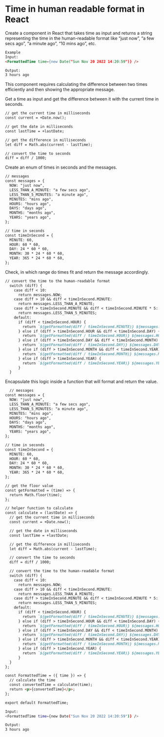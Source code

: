# Time in human readable format in React

Create a component in React that takes time as input and returns a string representing the time in the human-readable format like “just now”, “a few secs ago”, “a minute ago”, “10 mins ago”, etc.

```markdown
Example
Input:
<FormattedTime time={new Date("Sun Nov 20 2022 14:20:59")} />

Output:
3 hours ago
```


This component requires calculating the difference between two times efficiently and then showing the appropriate message.

Get a time as input and get the difference between it with the current time in seconds.

```markdown
// get the current time in milliseconds
const current = +Date.now();

// get the date in milliseconds
const lastTime = +lastDate;

// get the difference in milliseconds
let diff = Math.abs(current - lastTime);

// convert the time to seconds
diff = diff / 1000;
```

Create an enum of times in seconds and the messages.

```markdown
// messages
const messages = {
  NOW: "just now",
  LESS_THAN_A_MINUTE: "a few secs ago",
  LESS_THAN_5_MINUTES: "a minute ago",
  MINUTES: "mins ago",
  HOURS: "hours ago",
  DAYS: "days ago",
  MONTHS: "months ago",
  YEARS: "years ago",
};

// time in seconds
const timeInSecond = {
  MINUTE: 60,
  HOUR: 60 * 60,
  DAY: 24 * 60 * 60,
  MONTH: 30 * 24 * 60 * 60,
  YEAR: 365 * 24 * 60 * 60,
};
```

Check, in which range do times fit and return the message accordingly.

```markdown
// convert the time to the human-readable format
  switch (diff) {
    case diff < 10:
      return messages.NOW;
    case diff > 10 && diff < timeInSecond.MINUTE:
      return messages.LESS_THAN_A_MINUTE;
    case diff > timeInSecond.MINUTE && diff < timeInSecond.MINUTE * 5:
      return messages.LESS_THAN_5_MINUTES;
    default:
      if (diff < timeInSecond.HOUR) {
        return `${getFormatted(diff / timeInSecond.MINUTE)} ${messages.MINUTES}`;
      } else if (diff > timeInSecond.HOUR && diff < timeInSecond.DAY) {
        return `${getFormatted(diff / timeInSecond.HOUR)} ${messages.HOURS}`;
      } else if (diff > timeInSecond.DAY && diff < timeInSecond.MONTH) {
        return `${getFormatted(diff / timeInSecond.DAY)} ${messages.DAYS}`;
      } else if (diff > timeInSecond.MONTH && diff < timeInSecond.YEAR) {
        return `${getFormatted(diff / timeInSecond.MONTH)} ${messages.MONTHS}`;
      } else if (diff > timeInSecond.YEAR) {
        return `${getFormatted(diff / timeInSecond.YEAR)} ${messages.YEARS}`;
      }
  }
```

  Encapsulate this logic inside a function that will format and return the value.


```markdown
  // messages
const messages = {
  NOW: "just now",
  LESS_THAN_A_MINUTE: "a few secs ago",
  LESS_THAN_5_MINUTES: "a minute ago",
  MINUTES: "mins ago",
  HOURS: "hours ago",
  DAYS: "days ago",
  MONTHS: "months ago",
  YEARS: "years ago",
};

// time in seconds
const timeInSecond = {
  MINUTE: 60,
  HOUR: 60 * 60,
  DAY: 24 * 60 * 60,
  MONTH: 30 * 24 * 60 * 60,
  YEAR: 365 * 24 * 60 * 60,
};

// get the floor value
const getFormatted = (time) => {
  return Math.floor(time);
};

// helper function to calculate
const calculate = (lastDate) => {
  // get the current time in milliseconds
  const current = +Date.now();

  // get the date in milliseconds
  const lastTime = +lastDate;

  // get the difference in milliseconds
  let diff = Math.abs(current - lastTime);

  // convert the time to seconds
  diff = diff / 1000;

  // convert the time to the human-readable format
  switch (diff) {
    case diff < 10:
      return messages.NOW;
    case diff > 10 && diff < timeInSecond.MINUTE:
      return messages.LESS_THAN_A_MINUTE;
    case diff > timeInSecond.MINUTE && diff < timeInSecond.MINUTE * 5:
      return messages.LESS_THAN_5_MINUTES;
    default:
      if (diff < timeInSecond.HOUR) {
        return `${getFormatted(diff / timeInSecond.MINUTE)} ${messages.MINUTES}`;
      } else if (diff > timeInSecond.HOUR && diff < timeInSecond.DAY) {
        return `${getFormatted(diff / timeInSecond.HOUR)} ${messages.HOURS}`;
      } else if (diff > timeInSecond.DAY && diff < timeInSecond.MONTH) {
        return `${getFormatted(diff / timeInSecond.DAY)} ${messages.DAYS}`;
      } else if (diff > timeInSecond.MONTH && diff < timeInSecond.YEAR) {
        return `${getFormatted(diff / timeInSecond.MONTH)} ${messages.MONTHS}`;
      } else if (diff > timeInSecond.YEAR) {
        return `${getFormatted(diff / timeInSecond.YEAR)} ${messages.YEARS}`;
      }
  }
};

const FormattedTime = ({ time }) => {
  // calculate the time
  const convertedTime = calculate(time);
  return <p>{convertedTime}</p>;
};

export default FormattedTime;
```

```bash
Input:
<FormattedTime time={new Date("Sun Nov 20 2022 14:20:59")} />

Output:
3 hours ago

```